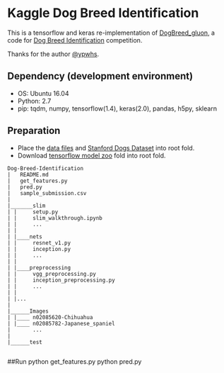 # Kaggle Dog Breed Identification

This is a tensorflow and keras re-implementation of [DogBreed_gluon](https://github.com/ypwhs/DogBreed_gluon), a code for [Dog Breed Identification](https://www.kaggle.com/c/dog-breed-identification) competition. 

Thanks for the author [@ypwhs](https://github.com/ypwhs).

## Dependency (development environment)

- OS: Ubuntu 16.04
- Python: 2.7
- pip: tqdm, numpy, tensorflow(1.4), keras(2.0), pandas, h5py, sklearn 

## Preparation

- Place the [data files](https://www.kaggle.com/c/dog-breed-identification/data) and [Stanford Dogs Dataset](http://vision.stanford.edu/aditya86/ImageNetDogs/) into root fold.  
- Download [tensorflow model zoo](https://github.com/tensorflow/models/tree/master/research/slim) fold into root fold.





```
Dog-Breed-Identification
|   README.md
|   get_features.py
|   pred.py
|   sample_submission.csv
|
|_______slim
| |     setup.py
| |     slim_walkthrough.ipynb
| |     ...
| |
| |____nets
| |     resnet_v1.py
| |     inception.py
| |     ...
| |
| |____preprocessing
| |     vgg_preprocessing.py
| |     inception_preprocessing.py
| |     ...
| |
| |...
|
|______Images
| |____ n02085620-Chihuahua
| |____ n02085782-Japanese_spaniel
|       ...
|
|______test


```

##Run
    python get_features.py
    python pred.py